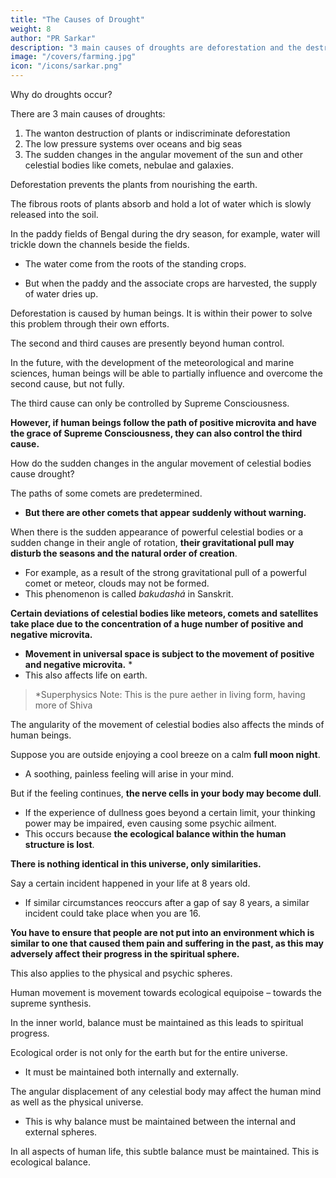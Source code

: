 ```yaml
---
title: "The Causes of Drought"
weight: 8
author: "PR Sarkar"
description: "3 main causes of droughts are deforestation and the destruction of plants"
image: "/covers/farming.jpg"
icon: "/icons/sarkar.png"
---
```



Why do droughts occur?

There are 3 main causes of droughts:

1. The wanton destruction of plants or indiscriminate deforestation
2. The low pressure systems over oceans and big seas
3. The sudden changes in the angular movement of the sun and other celestial bodies like comets, nebulae and galaxies.

Deforestation prevents the plants from nourishing the earth. 

The fibrous roots of plants absorb and hold a lot of water which is slowly released into the soil. 

In the paddy fields of Bengal during the dry season, for example, water will trickle down the channels beside the fields.
- The water come from the roots of the standing crops.
 <!-- ? It is released from .  -->
- But when the paddy and the associate crops are harvested, the supply of water dries up. 

Deforestation is caused by human beings. It is within their power to solve this problem through their own efforts.

The second and third causes are presently beyond human control. 

In the future, with the development of the meteorological and marine sciences, human beings will be able to partially influence and overcome the second cause, but not fully. 

The third cause can only be controlled by Supreme Consciousness. 

**However, if human beings follow the path of positive microvita and have the grace of Supreme Consciousness, they can also control the third cause.**

How do the sudden changes in the angular movement of celestial bodies cause drought? 

The paths of some comets are predetermined. <!--  and astronomers can ascertain their arrival dates and possible effects on the earth, --> 
- **But there are other comets that appear suddenly without warning.** 

When there is the sudden appearance of powerful celestial bodies or a sudden change in their angle of rotation, **their gravitational pull may disturb the seasons and the natural order of creation**. 
- For example, as a result of the strong gravitational pull of a powerful comet or meteor, clouds may not be formed.
- This phenomenon is called *bakudashá* in Sanskrit.

**Certain deviations of celestial bodies like meteors, comets and satellites take place due to the concentration of a huge number of positive and negative microvita.** 
- **Movement in universal space is subject to the movement of positive and negative microvita.** *
- This also affects life on earth.

> *Superphysics Note: This is the pure aether in living form, having more of Shiva


The angularity of the movement of celestial bodies also affects the minds of human beings. 

Suppose you are outside enjoying a cool breeze on a calm **full moon night**. 
- A soothing, painless feeling will arise in your mind. 

But if the feeling continues, **the nerve cells in your body may become dull**.
- If the experience of dullness goes beyond a certain limit, your thinking power may be impaired, even causing some psychic ailment. 
- This occurs because **the ecological balance within the human structure is lost**.


**There is nothing identical in this universe, only similarities.**

Say a certain incident happened in your life at 8 years old.
- If similar circumstances reoccurs after a gap of say 8 years, a similar incident could take place when you are 16. 

**You have to ensure that people are not put into an environment which is similar to one that caused them pain and suffering in the past, as this may adversely affect their progress in the spiritual sphere.** 

This also applies to the physical and psychic spheres.

Human movement is movement towards ecological equipoise – towards the supreme synthesis. 

In the inner world, balance must be maintained as this leads to spiritual progress. 

Ecological order is not only for the earth but for the entire universe.
- It must be maintained both internally and externally. 

The angular displacement of any celestial body may affect the human mind as well as the physical universe.
- This is why balance must be maintained between the internal and external spheres.

In all aspects of human life, this subtle balance must be maintained. This is ecological balance.


